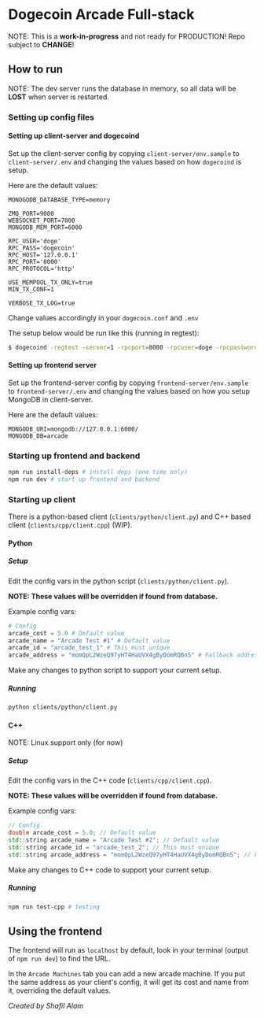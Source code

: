 # Dogecoin Arcade Full-stack

NOTE: This is a **work-in-progress** and not ready for PRODUCTION!
Repo subject to **CHANGE**!

## How to run

NOTE: The dev server runs the database in memory, so all data will be **LOST** when server is restarted.

### Setting up config files
#### Setting up client-server and dogecoind

Set up the client-server config by copying `client-server/env.sample` to `client-server/.env` and changing the values based on how `dogecoind` is setup.

Here are the default values:
```
MONOGODB_DATABASE_TYPE=memory

ZMQ_PORT=9000
WEBSOCKET_PORT=7000
MONGODB_MEM_PORT=6000

RPC_USER='doge'
RPC_PASS='dogecoin'
RPC_HOST='127.0.0.1'
RPC_PORT='8000'
RPC_PROTOCOL='http'

USE_MEMPOOL_TX_ONLY=true
MIN_TX_CONF=1

VERBOSE_TX_LOG=true
```

Change values accordingly in your `dogecoin.conf` and `.env`

The setup below would be run like this (running in regtest):
```bash
$ dogecoind -regtest -server=1 -rpcport=8000 -rpcuser=doge -rpcpassword=dogecoin -zmqpubhashtx=tcp://127.0.0.1:9000
```

#### Setting up frontend server

Set up the frontend-server config by copying `frontend-server/env.sample` to `frontend-server/.env` and changing the values based on how you setup MongoDB in client-server.

Here are the default values:
```
MONGODB_URI=mongodb://127.0.0.1:6000/
MONGODB_DB=arcade
```

### Starting up frontend and backend

```bash
npm run install-deps # install deps (one time only)
npm run dev # start up frontend and backend
```

### Starting up client

There is a python-based client (`clients/python/client.py`) and C++ based client (`clients/cpp/client.cpp`) (WIP).

#### Python

##### Setup

Edit the config vars in the python script (`clients/python/client.py`).

**NOTE: These values will be overridden if found from database.**

Example config vars:

```python
# Config
arcade_cost = 5.0 # Default value
arcade_name = "Arcade Test #1" # Default value
arcade_id = "arcade_test_1" # This must unique
arcade_address = "momQpL2WzeQ97yHT4HaUVX4gByDomRQBnS" # Fallback address
```

Make any changes to python script to support your current setup.

##### Running

```bash
python clients/python/client.py
```

#### C++

NOTE: Linux support only (for now)
##### Setup

Edit the config vars in the C++ code (`clients/cpp/client.cpp`).

**NOTE: These values will be overridden if found from database.**

Example config vars:

```cpp
// Config
double arcade_cost = 5.0; // Default value
std::string arcade_name = "Arcade Test #2"; // Default value
std::string arcade_id = "arcade_test_2"; // This must unique
std::string arcade_address = "momQpL2WzeQ97yHT4HaUVX4gByDomRQBnS"; // Fallback address
```

Make any changes to C++ code to support your current setup.

##### Running

```bash
npm run test-cpp # testing

```

## Using the frontend

The frontend will run as `localhost` by default, look in your terminal (output of `npm run dev`) to find the URL.

In the `Arcade Machines` tab you can add a new arcade machine. If you put the same address as your client's config, it will get its cost and name from it, overriding the default values.

*Created by Shafil Alam*
